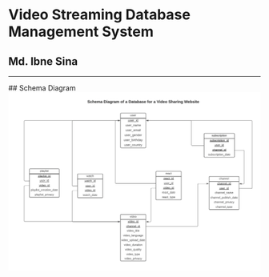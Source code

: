 # Video Streaming Database Management System
## Md. Ibne Sina
<hr>
## Schema Diagram
<img src="https://github.com/ibnesina/Video-Streaming-Database-Management-System/blob/main/Schema%20Diagram.png" width="800px">
